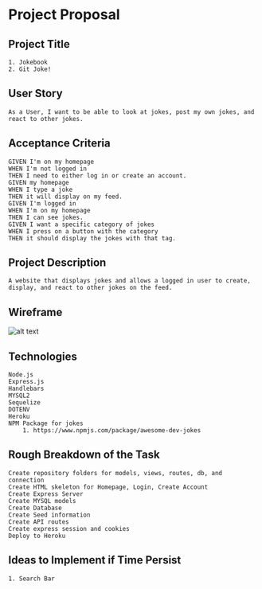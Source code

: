 # Project Proposal

## Project Title 
```
1. Jokebook
2. Git Joke!
```

## User Story 
```
As a User, I want to be able to look at jokes, post my own jokes, and react to other jokes. 
```

## Acceptance Criteria 
```
GIVEN I'm on my homepage
WHEN I'm not logged in
THEN I need to either log in or create an account.
GIVEN my homepage
WHEN I type a joke
THEN it will display on my feed.
GIVEN I'm logged in
WHEN I'm on my homepage
THEN I can see jokes.
GIVEN I want a specific category of jokes
WHEN I press on a button with the category
THEN it should display the jokes with that tag.
```

## Project Description 
```
A website that displays jokes and allows a logged in user to create, display, and react to other jokes on the feed.
```

## Wireframe

![alt text](https://user-images.githubusercontent.com/74076318/113643614-54d52a80-9648-11eb-8068-c6230a2047dd.png)


## Technologies
```
Node.js
Express.js
Handlebars
MYSQL2
Sequelize
DOTENV
Heroku
NPM Package for jokes 
    1. https://www.npmjs.com/package/awesome-dev-jokes
```

## Rough Breakdown of the Task
```
Create repository folders for models, views, routes, db, and connection
Create HTML skeleton for Homepage, Login, Create Account
Create Express Server
Create MYSQL models
Create Database
Create Seed information
Create API routes
Create express session and cookies
Deploy to Heroku

```

## Ideas to Implement if Time Persist
```
1. Search Bar
```